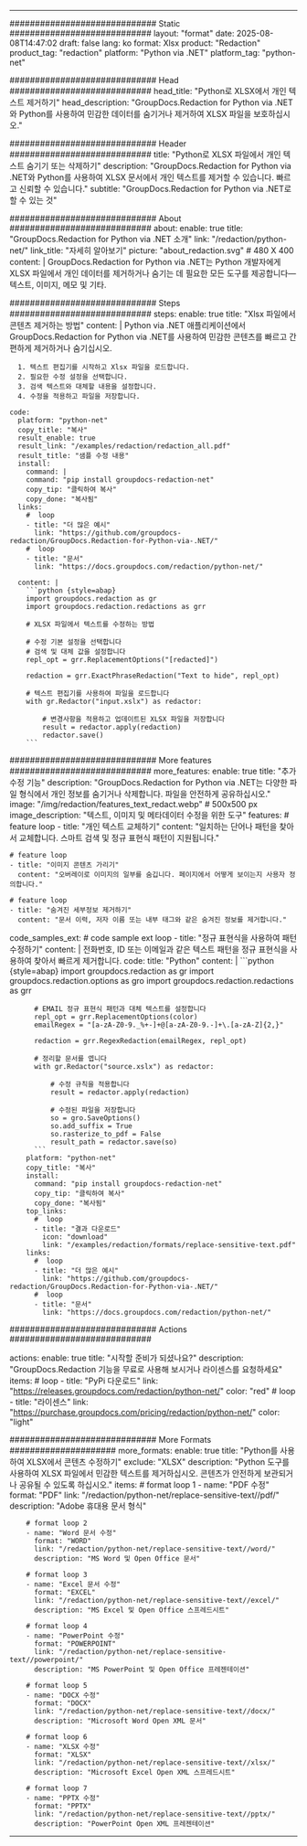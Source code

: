 
---
############################# Static ############################
layout: "format"
date:  2025-08-08T14:47:02
draft: false
lang: ko
format: Xlsx
product: "Redaction"
product_tag: "redaction"
platform: "Python via .NET"
platform_tag: "python-net"

############################# Head ############################
head_title: "Python로 XLSX에서 개인 텍스트 제거하기"
head_description: "GroupDocs.Redaction for Python via .NET와 Python를 사용하여 민감한 데이터를 숨기거나 제거하여 XLSX 파일을 보호하십시오."

############################# Header ############################
title: "Python로 XLSX 파일에서 개인 텍스트 숨기기 또는 삭제하기" 
description: "GroupDocs.Redaction for Python via .NET와 Python를 사용하여 XLSX 문서에서 개인 텍스트를 제거할 수 있습니다. 빠르고 신뢰할 수 있습니다."
subtitle: "GroupDocs.Redaction for Python via .NET로 할 수 있는 것" 

############################# About ############################
about:
    enable: true
    title: "GroupDocs.Redaction for Python via .NET 소개"
    link: "/redaction/python-net/"
    link_title: "자세히 알아보기"
    picture: "about_redaction.svg" # 480 X 400
    content: |
       GroupDocs.Redaction for Python via .NET는 Python 개발자에게 XLSX 파일에서 개인 데이터를 제거하거나 숨기는 데 필요한 모든 도구를 제공합니다—텍스트, 이미지, 메모 및 기타.

############################# Steps ############################
steps:
    enable: true
    title: "Xlsx 파일에서 콘텐츠 제거하는 방법"
    content: |
      Python via .NET 애플리케이션에서 GroupDocs.Redaction for Python via .NET를 사용하여 민감한 콘텐츠를 빠르고 간편하게 제거하거나 숨기십시오.
      
      1. 텍스트 편집기를 시작하고 Xlsx 파일을 로드합니다.
      2. 필요한 수정 설정을 선택합니다.
      3. 검색 텍스트와 대체할 내용을 설정합니다.
      4. 수정을 적용하고 파일을 저장합니다.
   
    code:
      platform: "python-net"
      copy_title: "복사"
      result_enable: true
      result_link: "/examples/redaction/redaction_all.pdf"
      result_title: "샘플 수정 내용"
      install:
        command: |
        command: "pip install groupdocs-redaction-net"
        copy_tip: "클릭하여 복사"
        copy_done: "복사됨"
      links:
        #  loop
        - title: "더 많은 예시"
          link: "https://github.com/groupdocs-redaction/GroupDocs.Redaction-for-Python-via-.NET/"
        #  loop
        - title: "문서"
          link: "https://docs.groupdocs.com/redaction/python-net/"
          
      content: |
        ```python {style=abap}
        import groupdocs.redaction as gr
        import groupdocs.redaction.redactions as grr

        # XLSX 파일에서 텍스트를 수정하는 방법

        # 수정 기본 설정을 선택합니다
        # 검색 및 대체 값을 설정합니다
        repl_opt = grr.ReplacementOptions("[redacted]")
                
        redaction = grr.ExactPhraseRedaction("Text to hide", repl_opt)

        # 텍스트 편집기를 사용하여 파일을 로드합니다
        with gr.Redactor("input.xslx") as redactor:

            # 변경사항을 적용하고 업데이트된 XLSX 파일을 저장합니다
            result = redactor.apply(redaction)
            redactor.save()
        ```            


############################# More features ############################
more_features:
  enable: true
  title: "추가 수정 기능"
  description: "GroupDocs.Redaction for Python via .NET는 다양한 파일 형식에서 개인 정보를 숨기거나 삭제합니다. 파일을 안전하게 공유하십시오."
  image: "/img/redaction/features_text_redact.webp" # 500x500 px
  image_description: "텍스트, 이미지 및 메타데이터 수정을 위한 도구"
  features:
    # feature loop
    - title: "개인 텍스트 교체하기"
      content: "일치하는 단어나 패턴을 찾아서 교체합니다. 스마트 검색 및 정규 표현식 패턴이 지원됩니다."

    # feature loop
    - title: "이미지 콘텐츠 가리기"
      content: "오버레이로 이미지의 일부를 숨깁니다. 페이지에서 어떻게 보이는지 사용자 정의합니다."

    # feature loop
    - title: "숨겨진 세부정보 제거하기"
      content: "문서 이력, 저자 이름 또는 내부 태그와 같은 숨겨진 정보를 제거합니다."
      
  code_samples_ext:
    # code sample ext loop
    - title: "정규 표현식을 사용하여 패턴 수정하기"
      content: |
        전화번호, ID 또는 이메일과 같은 텍스트 패턴을 정규 표현식을 사용하여 찾아서 빠르게 제거합니다.
      code:
        title: "Python"
        content: |
          ```python {style=abap}
          import groupdocs.redaction as gr
          import groupdocs.redaction.options as gro
          import groupdocs.redaction.redactions as grr

          # EMAIL 정규 표현식 패턴과 대체 텍스트를 설정합니다
          repl_opt = grr.ReplacementOptions(color)
          emailRegex = "[a-zA-Z0-9._%+-]+@[a-zA-Z0-9.-]+\.[a-zA-Z]{2,}"

          redaction = grr.RegexRedaction(emailRegex, repl_opt)

          # 정리할 문서를 엽니다
          with gr.Redactor("source.xslx") as redactor:

              # 수정 규칙을 적용합니다
              result = redactor.apply(redaction)

              # 수정된 파일을 저장합니다
              so = gro.SaveOptions()
              so.add_suffix = True
              so.rasterize_to_pdf = False
              result_path = redactor.save(so)
          ```
        platform: "python-net"
        copy_title: "복사"
        install:
          command: "pip install groupdocs-redaction-net"
          copy_tip: "클릭하여 복사"
          copy_done: "복사됨"
        top_links:
          #  loop
          - title: "결과 다운로드"
            icon: "download"
            link: "/examples/redaction/formats/replace-sensitive-text.pdf"
        links:
          #  loop
          - title: "더 많은 예시"
            link: "https://github.com/groupdocs-redaction/GroupDocs.Redaction-for-Python-via-.NET/"
          #  loop
          - title: "문서"
            link: "https://docs.groupdocs.com/redaction/python-net/"


############################# Actions ############################

actions:
  enable: true
  title: "시작할 준비가 되셨나요?"
  description: "GroupDocs.Redaction 기능을 무료로 사용해 보시거나 라이센스를 요청하세요"
  items:
    #  loop
    - title: "PyPi 다운로드"
      link: "https://releases.groupdocs.com/redaction/python-net/"
      color: "red"
        #  loop
    - title: "라이센스"
      link: "https://purchase.groupdocs.com/pricing/redaction/python-net/"
      color: "light"


############################# More Formats #####################
more_formats:
    enable: true
    title: "Python를 사용하여 XLSX에서 콘텐츠 수정하기"
    exclude: "XLSX"
    description: "Python 도구를 사용하여 XLSX 파일에서 민감한 텍스트를 제거하십시오. 콘텐츠가 안전하게 보관되거나 공유될 수 있도록 하십시오."
    items: 
        # format loop 1
        - name: "PDF 수정"
          format: "PDF"
          link: "/redaction/python-net/replace-sensitive-text//pdf/"
          description: "Adobe 휴대용 문서 형식"

        # format loop 2
        - name: "Word 문서 수정"
          format: "WORD"
          link: "/redaction/python-net/replace-sensitive-text//word/"
          description: "MS Word 및 Open Office 문서"
          
        # format loop 3
        - name: "Excel 문서 수정"
          format: "EXCEL"
          link: "/redaction/python-net/replace-sensitive-text//excel/"
          description: "MS Excel 및 Open Office 스프레드시트"

        # format loop 4
        - name: "PowerPoint 수정"
          format: "POWERPOINT"
          link: "/redaction/python-net/replace-sensitive-text//powerpoint/"
          description: "MS PowerPoint 및 Open Office 프레젠테이션"

        # format loop 5
        - name: "DOCX 수정"
          format: "DOCX"
          link: "/redaction/python-net/replace-sensitive-text//docx/"
          description: "Microsoft Word Open XML 문서"
          
        # format loop 6
        - name: "XLSX 수정"
          format: "XLSX"
          link: "/redaction/python-net/replace-sensitive-text//xlsx/"
          description: "Microsoft Excel Open XML 스프레드시트"
          
        # format loop 7
        - name: "PPTX 수정"
          format: "PPTX"
          link: "/redaction/python-net/replace-sensitive-text//pptx/"
          description: "PowerPoint Open XML 프레젠테이션"


---